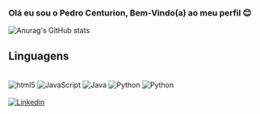 

### Olá eu sou o Pedro Centurion, Bem-Vindo(a) ao meu perfil 😊

![Anurag's GitHub stats](https://github-readme-stats.vercel.app/api?username=PeterCen&theme=transparent&show_icons=true)

## Linguagens

<div style="display: inline_block"><br/>
    <img align="center" alt="html5" src="https://img.shields.io/badge/HTML5-E34F26?style=for-the-badge&logo=html5&logoColor=white"/>
    <img align="center" alt="JavaScript" src="https://img.shields.io/badge/JavaScript-323330?style=for-the-badge&logo=javascript&logoColor=F7DF1E"/>
    <img align="center" alt="Java" src="https://img.shields.io/badge/Java-ED8B00?style=for-the-badge&logo=openjdk&logoColor=white"/>
    <img align="center" alt="Python" src="https://img.shields.io/badge/Python-14354C?style=for-the-badge&logo=python&logoColor=white"/>
    <img align="center" alt="Python" src="https://img.shields.io/badge/C-00599C?style=for-the-badge&logo=c&logoColor=white"/>
</div>

<div style="display: inline_block"><br/>
    <a href="https://www.linkedin.com/in/pedro-centurion-816597149/" target="_blank">
        <img align="center" alt="Linkedin" src="https://img.shields.io/badge/LinkedIn-0077B5?style=for-the-badge&logo=linkedin&logoColor=white"/>
    </a>
</div>

